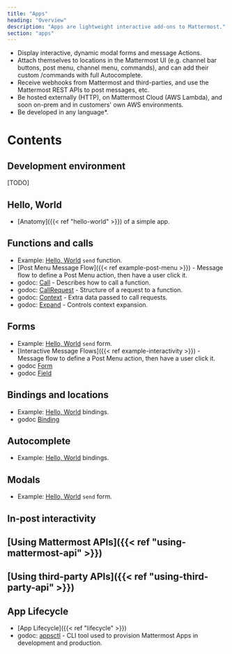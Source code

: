 ```yaml
---
title: "Apps"
heading: "Overview"
description: "Apps are lightweight interactive add-ons to Mattermost."
section: "apps"
---
```


- Display interactive, dynamic modal forms and message Actions.
- Attach themselves to locations in the Mattermost UI (e.g. channel bar buttons, post menu, channel menu, commands), and can add their custom /commands with full Autocomplete.
- Receive webhooks from Mattermost and third-parties, and use the Mattermost REST APIs to post messages, etc.
- Be hosted externally (HTTP), on Mattermost Cloud (AWS Lambda), and soon on-prem and in customers' own AWS environments.
- Be developed in any language*.

# Contents

## Development environment

[TODO]

## Hello, World

- [Anatomy]({{< ref "hello-world" >}}) of a simple app.

## Functions and calls

- Example: [Hello, World](https://github.com/mattermost/mattermost-plugin-apps/tree/master/examples/go/helloworld/hello.go#L45) `send` function.
- [Post Menu Message Flow]({{< ref example-post-menu >}}) - Message flow to define a Post Menu action, then have a user click it.
- godoc: [Call](https://pkg.go.dev/github.com/mattermost/mattermost-plugin-apps/apps#Call) - Describes how to call a function.
- godoc: [CallRequest](https://pkg.go.dev/github.com/mattermost/mattermost-plugin-apps/apps#CallRequest) - Structure of a request to a function.
- godoc: [Context](https://pkg.go.dev/github.com/mattermost/mattermost-plugin-apps/apps#Context) - Extra data passed to call requests.
- godoc: [Expand](https://pkg.go.dev/github.com/mattermost/mattermost-plugin-apps/apps#Expand) - Controls context expansion.

## Forms

- Example: [Hello, World](https://github.com/mattermost/mattermost-plugin-apps/tree/master/examples/go/helloworld/send_form.json) `send` form.
- [Interactive Message Flows]({{< ref example-interactivity >}}) - Message flow to define a Post Menu action, then have a user click it.
- godoc [Form](https://pkg.go.dev/github.com/mattermost/mattermost-plugin-apps/apps#Form)
- godoc [Field](https://pkg.go.dev/github.com/mattermost/mattermost-plugin-apps/apps#Field)

## Bindings and locations

- Example: [Hello, World](https://github.com/mattermost/mattermost-plugin-apps/tree/master/examples/go/helloworld/bindings.json) bindings.
- godoc [Binding](https://pkg.go.dev/github.com/mattermost/mattermost-plugin-apps/apps#Binding)

## Autocomplete

- Example: [Hello, World](https://github.com/mattermost/mattermost-plugin-apps/tree/master/examples/go/helloworld/bindings.json) bindings.

## Modals

- Example: [Hello, World](https://github.com/mattermost/mattermost-plugin-apps/tree/master/examples/go/helloworld/send_form.json) `send` form.

## In-post interactivity

## [Using Mattermost APIs]({{< ref "using-mattermost-api" >}})

## [Using third-party APIs]({{< ref "using-third-party-api" >}})

## App Lifecycle

- [App Lifecycle]({{< ref "lifecycle" >}})
- godoc: [appsctl](https://pkg.go.dev/github.com/mattermost/mattermost-plugin-apps/cmd/appsctl) - CLI tool used to provision Mattermost Apps in development and production.

